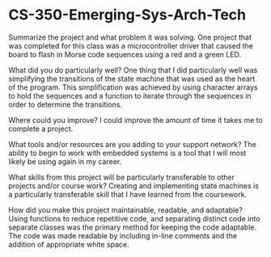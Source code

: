 # CS-350-Emerging-Sys-Arch-Tech

Summarize the project and what problem it was solving.
One project that was completed for this class was a microcontroller driver that caused the board to flash in Morse code sequences using a red and a green LED.

What did you do particularly well?
One thing that I did particularly well was simplifying the transitions of the state machine that was used as the heart of the program. This simplification was achieved by using character arrays to hold the sequences and a function to iterate through the sequences in order to determine the transitions.

Where could you improve?
I could improve the amount of time it takes me to complete a project.

What tools and/or resources are you adding to your support network?
The ability to begin to work with embedded systems is a tool that I will most likely be using again in my career.

What skills from this project will be particularly transferable to other projects and/or course work?
Creating and implementing state machines is a particularly transferable skill that I have learned from the coursework.

How did you make this project maintainable, readable, and adaptable?
Using functions to reduce repetitive code, and separating distinct code into separate classes was the primary method for keeping the code adaptable. The code was made readable by including in-line comments and the addition of appropriate white space.
